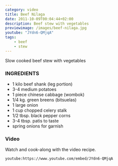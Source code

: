 ```yaml
---
category: video
title: Beef Nilaga
date: 2011-10-09T00:04:44+02:00
description: Beef stew with vegetables
previewimage: /images/beef-nilaga.jpg
youtube: "JYdn6-QMjqA"
tags:
    - beef
    - stew
---
```


Slow cooked beef stew with vegetables

### INGREDIENTS
* 1 kilo beef shank (leg portion)
* 3-4 medium potatoes
* 1 piece chinese cabbage (wombok)
* 1/4 kg. green breens (bitsuelas)
* 1 large onion
* 1 cup chopped celery stalk
* 1/2 tbsp. black pepper corns
* 3-4 tbsp. patis to taste
* spring onions for garnish

### Video
Watch and cook-along with the video recipe.

`youtube:https://www.youtube.com/embed/JYdn6-QMjqA`

